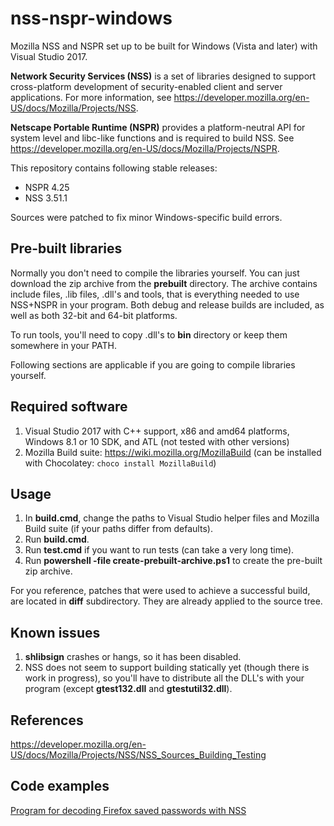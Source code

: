 # nss-nspr-windows

Mozilla NSS and NSPR set up to be built for Windows (Vista and later) with Visual Studio 2017.

**Network Security Services (NSS)** is a set of libraries designed to support cross-platform development of security-enabled
client and server applications. For more information, see https://developer.mozilla.org/en-US/docs/Mozilla/Projects/NSS.

**Netscape Portable Runtime (NSPR)** provides a platform-neutral API for system level and libc-like functions
and is required to build NSS. See https://developer.mozilla.org/en-US/docs/Mozilla/Projects/NSPR.

This repository contains following stable releases:
* NSPR 4.25
* NSS 3.51.1

Sources were patched to fix minor Windows-specific build errors. 

## Pre-built libraries

Normally you don't need to compile the libraries yourself. You can just download the zip archive from the **prebuilt** directory.
The archive contains include files, .lib files, .dll's and tools, that is everything needed to use NSS+NSPR in your program.
Both debug and release builds are included, as well as both 32-bit and 64-bit platforms.

To run tools, you'll need to copy .dll's to **bin** directory or keep them somewhere in your PATH.

Following sections are applicable if you are going to compile libraries yourself.

## Required software

1. Visual Studio 2017 with C++ support, x86 and amd64 platforms, Windows 8.1 or 10 SDK, and ATL (not tested with other versions)
2. Mozilla Build suite: https://wiki.mozilla.org/MozillaBuild (can be installed with Chocolatey: `choco install MozillaBuild`)

## Usage

1. In **build.cmd**, change the paths to Visual Studio helper files and Mozilla Build suite (if your paths differ from defaults).
2. Run **build.cmd**.
3. Run **test.cmd** if you want to run tests (can take a very long time).
4. Run **powershell -file create-prebuilt-archive.ps1** to create the pre-built zip archive.

For you reference, patches that were used to achieve a successful build, are located in **diff** subdirectory. They are already
applied to the source tree.

## Known issues

1. **shlibsign** crashes or hangs, so it has been disabled.
2. NSS does not seem to support building statically yet (though there is work in progress), so you'll have to distribute all the
DLL's with your program (except **gtest132.dll** and **gtestutil32.dll**).

## References

https://developer.mozilla.org/en-US/docs/Mozilla/Projects/NSS/NSS_Sources_Building_Testing

## Code examples

[Program for decoding Firefox saved passwords with NSS](https://gist.github.com/sergey-cheperis/64f28fd6e3ba69dc2d13dca826c1aa99)
